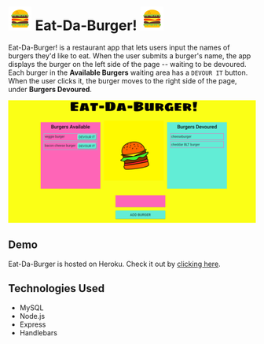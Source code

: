 # ![icon](public/assets/img/icons-hamburger.png) Eat-Da-Burger! ![icon](public/assets/img/icons-hamburger.png)

Eat-Da-Burger! is a restaurant app that lets users input the names of burgers they'd like to eat. When the user submits a burger's name, the app displays the burger on the left side of the page -- waiting to be devoured. Each burger in the **Available Burgers** waiting area has a `DEVOUR IT` button. When the user clicks it, the burger moves to the right side of the page, under **Burgers Devoured**.

![burger-app](public/assets/img/burger-img.png)

## Demo

Eat-Da-Burger is hosted on Heroku. Check it out by [clicking here](https://burgervictor.herokuapp.com/).



## Technologies Used

* MySQL
* Node.js
* Express
* Handlebars
